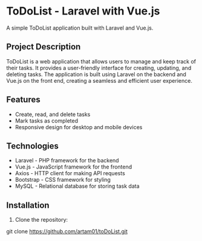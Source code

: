 # ToDoList - Laravel with Vue.js

A simple ToDoList application built with Laravel and Vue.js.

## Project Description

ToDoList is a web application that allows users to manage and keep track of their tasks. It provides a user-friendly interface for creating, updating, and deleting tasks. The application is built using Laravel on the backend and Vue.js on the front end, creating a seamless and efficient user experience.

## Features


- Create, read, and delete tasks
- Mark tasks as completed 
- Responsive design for desktop and mobile devices

## Technologies

- Laravel - PHP framework for the backend
- Vue.js - JavaScript framework for the frontend
- Axios - HTTP client for making API requests
- Bootstrap - CSS framework for styling
- MySQL - Relational database for storing task data

## Installation

1. Clone the repository:

git clone https://github.com/artam01/toDoList.git
